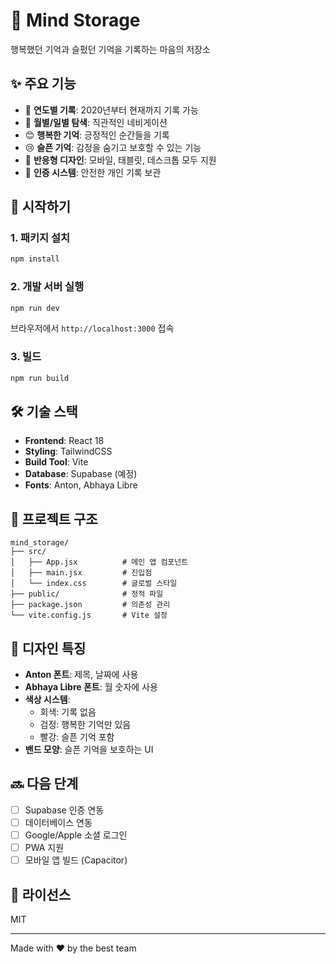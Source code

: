 # 🎯 Mind Storage

행복했던 기억과 슬펐던 기억을 기록하는 마음의 저장소

## ✨ 주요 기능

- 📅 **연도별 기록**: 2020년부터 현재까지 기록 가능
- 📆 **월별/일별 탐색**: 직관적인 네비게이션
- 😊 **행복한 기억**: 긍정적인 순간들을 기록
- 😢 **슬픈 기억**: 감정을 숨기고 보호할 수 있는 기능
- 🎨 **반응형 디자인**: 모바일, 태블릿, 데스크톱 모두 지원
- 🔐 **인증 시스템**: 안전한 개인 기록 보관

## 🚀 시작하기

### 1. 패키지 설치

```bash
npm install
```

### 2. 개발 서버 실행

```bash
npm run dev
```

브라우저에서 `http://localhost:3000` 접속

### 3. 빌드

```bash
npm run build
```

## 🛠 기술 스택

- **Frontend**: React 18
- **Styling**: TailwindCSS
- **Build Tool**: Vite
- **Database**: Supabase (예정)
- **Fonts**: Anton, Abhaya Libre

## 📁 프로젝트 구조

```
mind_storage/
├── src/
│   ├── App.jsx          # 메인 앱 컴포넌트
│   ├── main.jsx         # 진입점
│   └── index.css        # 글로벌 스타일
├── public/              # 정적 파일
├── package.json         # 의존성 관리
└── vite.config.js       # Vite 설정
```

## 🎨 디자인 특징

- **Anton 폰트**: 제목, 날짜에 사용
- **Abhaya Libre 폰트**: 월 숫자에 사용
- **색상 시스템**:
  - 회색: 기록 없음
  - 검정: 행복한 기억만 있음
  - 빨강: 슬픈 기억 포함
- **밴드 모양**: 슬픈 기억을 보호하는 UI

## 🔜 다음 단계

- [ ] Supabase 인증 연동
- [ ] 데이터베이스 연동
- [ ] Google/Apple 소셜 로그인
- [ ] PWA 지원
- [ ] 모바일 앱 빌드 (Capacitor)

## 📝 라이선스

MIT

---

Made with ❤️ by the best team
